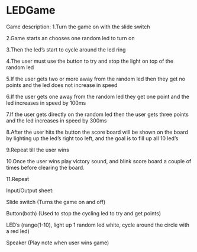 # LEDGame
Game description: 
1.Turn the game on with the slide switch

2.Game starts an chooses one random led to turn on

3.Then the led’s start to cycle around the led ring

4.The user must use the button to try and stop the light on top of the random led

5.If the user gets two or more away from the random led then they get no points and the led does not increase in speed

6.If the user gets one away from the random led they get one point and the led increases in speed by 100ms

7.If the user gets directly on the random led then the user gets three points and the led increases in speed by 300ms

8.After the user hits the button the score board will be shown on the board by lighting up the led’s right too left, and the goal is to fill up all 10 led’s
   
9.Repeat till the user wins 

10.Once the user wins play victory sound, and blink score board a couple of times before clearing the board. 

11.Repeat

Input/Output sheet:

Slide switch (Turns the game on and off)

Button(both) (Used to stop the cycling led to try and get points)

LED’s (range(1-10), light up 1 random led white, cycle around the circle with a red led)

Speaker (Play note when user wins game)



